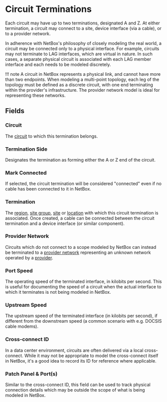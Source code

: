 # Circuit Terminations

Each circuit may have up to two terminations, designated A and Z. At either termination, a circuit may connect to a site, device interface (via a cable), or to a provider network.

In adherence with NetBox's philosophy of closely modeling the real world, a circuit may be connected only to a physical interface. For example, circuits may not terminate to LAG interfaces, which are virtual in nature. In such cases, a separate physical circuit is associated with each LAG member interface and each needs to be modeled discretely.

!!! note
    A circuit in NetBox represents a physical link, and cannot have more than two endpoints. When modeling a multi-point topology, each leg of the topology must be defined as a discrete circuit, with one end terminating within the provider's infrastructure. The provider network model is ideal for representing these networks.

## Fields

### Circuit

The [circuit](./circuit.md) to which this termination belongs.

### Termination Side

Designates the termination as forming either the A or Z end of the circuit.

### Mark Connected

If selected, the circuit termination will be considered "connected" even if no cable has been connected to it in NetBox.

### Termination

The [region](../dcim/region.md), [site group](../dcim/sitegroup.md), [site](../dcim/site.md) or [location](../dcim/location.md) with which this circuit termination is associated. Once created, a cable can be connected between the circuit termination and a device interface (or similar component).

### Provider Network

Circuits which do not connect to a scope modeled by NetBox can instead be terminated to a [provider network](./providernetwork.md) representing an unknown network operated by a [provider](./provider.md).

### Port Speed

The operating speed of the terminated interface, in kilobits per second. This is useful for documenting the speed of a circuit when the actual interface to which it terminates is not being modeled in NetBox.

### Upstream Speed

The upstream speed of the terminated interface (in kilobits per second), if different from the downstream speed (a common scenario with e.g. DOCSIS cable modems).

### Cross-connect ID

In a data center environment, circuits are often delivered via a local cross-connect. While it may not be appropriate to model the cross-connect itself in NetBox, it's a good idea to record its ID for reference where applicable.

### Patch Panel & Port(s)

Similar to the cross-connect ID, this field can be used to track physical connection details which may be outside the scope of what is being modeled in NetBox.
